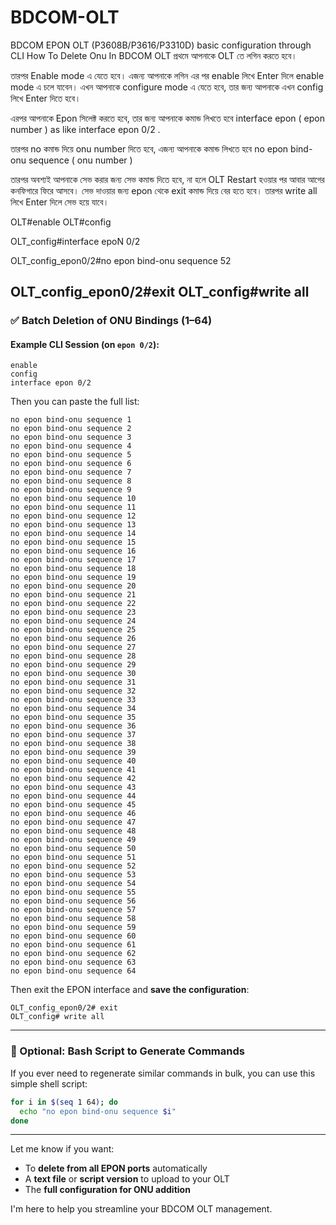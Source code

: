 # BDCOM-OLT
BDCOM EPON OLT (P3608B/P3616/P3310D) basic configuration through CLI
How To Delete Onu In BDCOM OLT
প্রথমে আপনাকে OLT তে লগিন করতে হবে।

তারপর Enable mode এ যেতে হবে। এজন্য আপনাকে লগিন এর পর enable লিখে Enter দিলে enable mode এ চলে যাবেন। এখন আপনাকে configure mode এ যেতে হবে, তার জন্য আপনাকে এখন config লিখে Enter দিতে হবে।

এরপর আপনাকে Epon সিলেক্ট করতে হবে, তার জন্য আপনাকে কমান্ড লিখতে হবে interface epon ( epon number ) as like interface epon 0/2 .

তারপর no কমান্ড দিয়ে onu number দিতে হবে, এজন্য আপনাকে কমান্ড লিখতে হবে no epon bind-onu sequence ( onu number )

তারপর অবশ্যই আপনাকে সেভ করার জন্য সেভ কমান্ড দিতে হবে, না হলে OLT Restart হওয়ার পর আবার আগের কনফিগারে ফিরে আসবে। সেভ দাওয়ার জন্য epon থেকে exit কমান্ড দিয়ে বের হতে হবে। তারপর write all লিখে Enter দিলে সেভ হয়ে যাবে।

OLT#enable
OLT#config

OLT_config#interface epoN 0/2

OLT_config_epon0/2#no epon bind-onu sequence 52

OLT_config_epon0/2#exit
OLT_config#write all
---

### ✅ **Batch Deletion of ONU Bindings (1–64)**

#### Example CLI Session (on `epon 0/2`):

```plaintext
enable
config
interface epon 0/2
```
Then you can paste the full list:

```plaintext
no epon bind-onu sequence 1
no epon bind-onu sequence 2
no epon bind-onu sequence 3
no epon bind-onu sequence 4
no epon bind-onu sequence 5
no epon bind-onu sequence 6
no epon bind-onu sequence 7
no epon bind-onu sequence 8
no epon bind-onu sequence 9
no epon bind-onu sequence 10
no epon bind-onu sequence 11
no epon bind-onu sequence 12
no epon bind-onu sequence 13
no epon bind-onu sequence 14
no epon bind-onu sequence 15
no epon bind-onu sequence 16
no epon bind-onu sequence 17
no epon bind-onu sequence 18
no epon bind-onu sequence 19
no epon bind-onu sequence 20
no epon bind-onu sequence 21
no epon bind-onu sequence 22
no epon bind-onu sequence 23
no epon bind-onu sequence 24
no epon bind-onu sequence 25
no epon bind-onu sequence 26
no epon bind-onu sequence 27
no epon bind-onu sequence 28
no epon bind-onu sequence 29
no epon bind-onu sequence 30
no epon bind-onu sequence 31
no epon bind-onu sequence 32
no epon bind-onu sequence 33
no epon bind-onu sequence 34
no epon bind-onu sequence 35
no epon bind-onu sequence 36
no epon bind-onu sequence 37
no epon bind-onu sequence 38
no epon bind-onu sequence 39
no epon bind-onu sequence 40
no epon bind-onu sequence 41
no epon bind-onu sequence 42
no epon bind-onu sequence 43
no epon bind-onu sequence 44
no epon bind-onu sequence 45
no epon bind-onu sequence 46
no epon bind-onu sequence 47
no epon bind-onu sequence 48
no epon bind-onu sequence 49
no epon bind-onu sequence 50
no epon bind-onu sequence 51
no epon bind-onu sequence 52
no epon bind-onu sequence 53
no epon bind-onu sequence 54
no epon bind-onu sequence 55
no epon bind-onu sequence 56
no epon bind-onu sequence 57
no epon bind-onu sequence 58
no epon bind-onu sequence 59
no epon bind-onu sequence 60
no epon bind-onu sequence 61
no epon bind-onu sequence 62
no epon bind-onu sequence 63
no epon bind-onu sequence 64
```

Then exit the EPON interface and **save the configuration**:

```plaintext
OLT_config_epon0/2# exit
OLT_config# write all
```

---

### 🔁 Optional: Bash Script to Generate Commands

If you ever need to regenerate similar commands in bulk, you can use this simple shell script:

```bash
for i in $(seq 1 64); do
  echo "no epon bind-onu sequence $i"
done
```

---

Let me know if you want:

* To **delete from all EPON ports** automatically
* A **text file** or **script version** to upload to your OLT
* The **full configuration for ONU addition**

I'm here to help you streamline your BDCOM OLT management.
